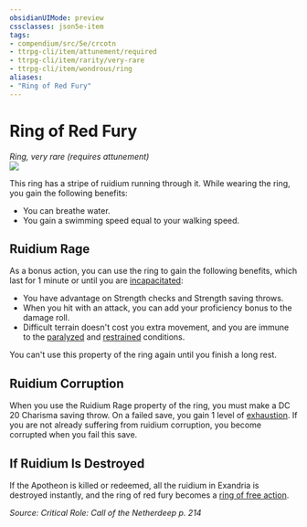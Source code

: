 ```yaml
---
obsidianUIMode: preview
cssclasses: json5e-item
tags:
- compendium/src/5e/crcotn
- ttrpg-cli/item/attunement/required
- ttrpg-cli/item/rarity/very-rare
- ttrpg-cli/item/wondrous/ring
aliases: 
- "Ring of Red Fury"
---
```

# Ring of Red Fury
*Ring, very rare (requires attunement)*  
![](/3-Mechanics/CLI/items/img/ring-of-red-fury.webp#right)  


This ring has a stripe of ruidium running through it. While wearing the ring, you gain the following benefits:

- You can breathe water.  
- You gain a swimming speed equal to your walking speed.  

## Ruidium Rage

As a bonus action, you can use the ring to gain the following benefits, which last for 1 minute or until you are [incapacitated](/3-Mechanics/CLI/rules/conditions.md#incapacitated):

- You have advantage on Strength checks and Strength saving throws.  
- When you hit with an attack, you can add your proficiency bonus to the damage roll.  
- Difficult terrain doesn't cost you extra movement, and you are immune to the [paralyzed](/3-Mechanics/CLI/rules/conditions.md#paralyzed) and [restrained](/3-Mechanics/CLI/rules/conditions.md#restrained) conditions.  

You can't use this property of the ring again until you finish a long rest.

## Ruidium Corruption

When you use the Ruidium Rage property of the ring, you must make a DC 20 Charisma saving throw. On a failed save, you gain 1 level of [exhaustion](/3-Mechanics/CLI/rules/conditions.md#exhaustion). If you are not already suffering from ruidium corruption, you become corrupted when you fail this save.

## If Ruidium Is Destroyed

If the Apotheon is killed or redeemed, all the ruidium in Exandria is destroyed instantly, and the ring of red fury becomes a [ring of free action](/3-Mechanics/CLI/items/ring-of-free-action.md).

*Source: Critical Role: Call of the Netherdeep p. 214*